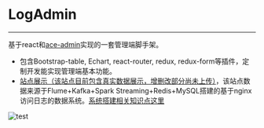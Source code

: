 # LogAdmin
-------------
基于react和[ace-admin](http://ace.jeka.by/index.html)实现的一套管理端脚手架。
- 包含Bootstrap-table, Echart, react-router, redux, redux-form等插件，定制开发能实现管理端基本功能。
- [站点展示（该站点目前包含真实数据展示，增删改部分尚未上传）](http://121.42.36.80/log-admin/#/url/index/1)，该站点数据来源于Flume+Kafka+Spark Streaming+Redis+MySQL搭建的基于nginx访问日志的数据系统。[系统搭建相关知识点这里](http://www.jianshu.com/p/c2e5c347fe60)

![test](http://upload-images.jianshu.io/upload_images/3000049-fcb3640b495ac643.png?imageMogr2/auto-orient/strip%7CimageView2/2/w/1240)
